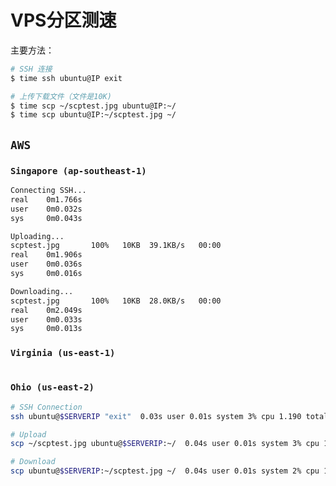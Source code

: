 # VPS分区测速

主要方法：
```sh
# SSH 连接
$ time ssh ubuntu@IP exit

# 上传下载文件（文件是10K)
$ time scp ~/scptest.jpg ubuntu@IP:~/
$ time scp ubuntu@IP:~/scptest.jpg ~/
```

## `AWS`

### `Singapore (ap-southeast-1)`

```sh
Connecting SSH...
real    0m1.766s
user    0m0.032s
sys     0m0.043s

Uploading...
scptest.jpg       100%   10KB  39.1KB/s   00:00
real    0m1.906s
user    0m0.036s
sys     0m0.016s

Downloading...
scptest.jpg       100%   10KB  28.0KB/s   00:00
real    0m2.049s
user    0m0.033s
sys     0m0.013s
```

### `Virginia (us-east-1)`
```sh

```

### `Ohio (us-east-2)`
```sh
# SSH Connection
ssh ubuntu@$SERVERIP "exit"  0.03s user 0.01s system 3% cpu 1.190 total

# Upload
scp ~/scptest.jpg ubuntu@$SERVERIP:~/  0.04s user 0.01s system 3% cpu 1.554 total

# Download
scp ubuntu@$SERVERIP:~/scptest.jpg ~/  0.04s user 0.01s system 2% cpu 1.582 total
```